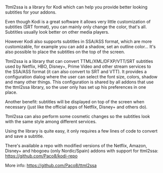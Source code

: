 Ttml2ssa is a library for Kodi which can help you provide better looking
subtitles for your addons.

Even though Kodi is a great software it allows very little customization
of subtitles (SRT format), you can mainly only change the color, that's all.
Subtitles usually look better on other media players.

However Kodi also supports subtitles in SSA/ASS format, which are more
customizable, for example you can add a shadow, set an outline color...
It's also possible to place the subtitles on the top of the screen.

Ttml2ssa is a library that can convert TTML/XML/DFXP/VTT/SRT subtitles used
by Netflix, HBO, Disney+, Prime Video and other stream services to the SSA/ASS
format (it can also convert to SRT and VTT). It provides a configuration dialog
where the user can select the font size, colors, shadow and many other things.
This configuration is shared by all addons that use the ttml2ssa library, so
the user only has set up his preferences in one place.

Another benefit: subtitles will be displayed on top of the screen when
necessary (just like the official apps of Netflix, Disney+ and others
do).

Ttml2ssa can also perform some cosmetic changes so the subtitles look with
the same style among different services.

Using the library is quite easy, it only requires a few lines of code to
convert and save a subtitle.

There's available a repo with modified versions of the Netflix, Amazon, Disney+ and
hbogoeu (only Nordic/Spain) addons with support for ttml2ssa:
https://github.com/Paco8/kodi-repo

More info:
https://github.com/Paco8/ttml2ssa
